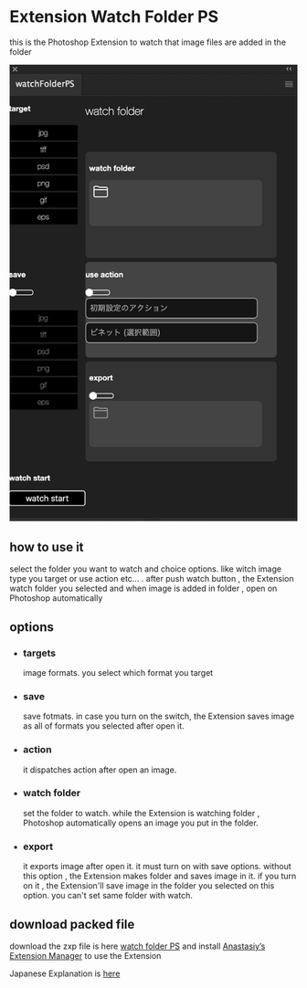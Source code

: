 <h1>Extension Watch Folder PS</h1>
<p>this is the Photoshop Extension to watch that image files are added in the folder</p>

<img src="readmeImg/panel.png">

<h2>how to use it</h2>

<p>select the folder you want to watch and choice options. like witch image type you target or use action etc... . after push watch button , the Extension watch folder you selected and when image is added in folder , open on Photoshop automatically</p>

<h2>options</h2>
<ul>
    <li>
        <h3>targets</h3>
        <p>image formats. you select which format you target</p>
    </li>
    <li>
        <h3>save</h3>
        <p>save fotmats. in case you turn on the switch, the Extension saves image as all of formats you selected after open it.</p>
    </li>
    <li>
        <h3>action</h3>
        <p>it dispatches action after open an image.</p>
    </li>
    <li>
        <h3>watch folder</h3>
        <p>
            set the folder to watch. while the Extension is watching folder , Photoshop automatically opens an image you put in the folder.  
        </p>
    </li>
    <li>
        <h3>export</h3>
        <p>
            it exports image after open it. it must turn on with save options. without this option , the Extension makes folder and saves image in it. if you turn on it , the Extension'll save image in the folder you selected on this option. you can't set same folder with watch.
        </p>
    </li>
</ul>

<h2>download packed file</h2>
<p>download the zxp file is here <a href="kawano-shuji.com/strage/watchFolderPS_x2.zxp">watch folder PS</a> and install <a href="https://install.anastasiy.com/">Anastasiy’s Extension Manager</a> to use the Extension</p>

<p>Japanese Explanation is <a href="https://kawano-shuji.com/justdiary/2021/01/15/extension-watchfolderps-ver2/">here</a></p>